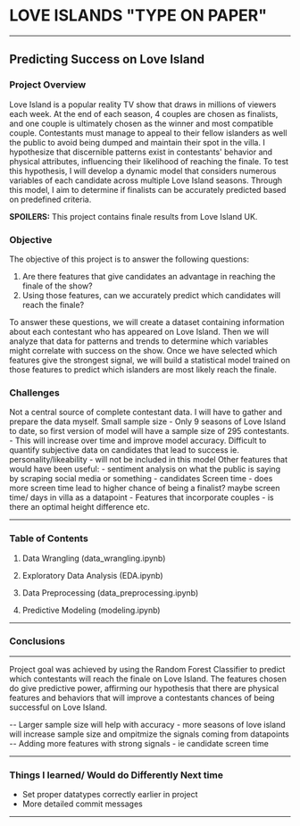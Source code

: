 # LOVE ISLANDS "TYPE ON PAPER"
*******************
## Predicting Success on Love Island

### Project Overview
Love Island is a popular reality TV show that draws in millions of viewers each week. At the end of each season, 4 couples are chosen as finalists, and one couple is ultimately chosen as the winner and most compatible couple. Contestants must manage to appeal to their fellow islanders as well the public to avoid being dumped and maintain their spot in the villa. I hypothesize that discernible patterns exist in contestants' behavior and physical attributes, influencing their likelihood of reaching the finale. To test this hypothesis, I will develop a dynamic model that considers numerous variables of each candidate across multiple Love Island seasons. Through this model, I aim to determine if finalists can be accurately predicted based on predefined criteria.

**SPOILERS:** This project contains finale results from Love Island UK.

### Objective

The objective of this project is to answer the following questions: 
1) Are there features that give candidates an advantage in reaching the finale of the show?
2) Using those features, can we accurately predict which candidates will reach the finale?

To answer these questions, we will create a dataset containing information about each contestant who has appeared on Love Island. Then we will analyze that data for patterns and trends to determine which variables might correlate with success on the show. Once we have selected which features give the strongest signal, we will build a statistical model trained on those features to predict which islanders are most likely reach the finale.

### Challenges
Not a central source of complete contestant data. I will have to gather and prepare the data myself.
Small sample size - Only 9 seasons of Love Island to date, so first version of model will have a sample size of 295 contestants. - This will increase over time and improve model accuracy.
Difficult to quantify subjective data on candidates that lead to success ie. personality/likeability - will not be included in this model
Other features that would have been useful:
    - sentiment analysis on what the public is saying by scraping social media or something
    - candidates Screen time - does more screen time lead to higher chance of being  a finalist? maybe screen time/ days in villa as a datapoint
    - Features that incorporate couples - is there an optimal height difference etc.

**********************


### Table of Contents

1) Data Wrangling (data_wrangling.ipynb)

2) Exploratory Data Analysis (EDA.ipynb)

3) Data Preprocessing (data_preprocessing.ipynb)

4) Predictive Modeling (modeling.ipynb)


************************

### Conclusions
**************
Project goal was achieved by using the Random Forest Classifier to predict which contestants will reach the finale on Love Island. The features chosen do give predictive power, affirming our hypothesis that there are physical features and behaviors that will improve a contestants chances of being successful on Love Island.

-- Larger sample size will help with accuracy - more seasons of love island will increase sample size and ompitmize the signals coming from datapoints
-- Adding more features with strong signals - ie candidate screen time 




*************************

### Things I learned/ Would do Differently Next time

- Set proper datatypes correctly earlier in project
- More detailed commit messages


*************************